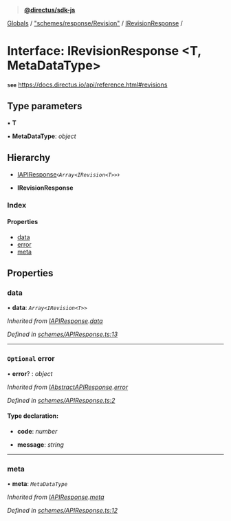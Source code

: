 > **[@directus/sdk-js](../README.md)**

[Globals](../README.md) / ["schemes/response/Revision"](../modules/_schemes_response_revision_.md) / [IRevisionResponse](_schemes_response_revision_.irevisionresponse.md) /

# Interface: IRevisionResponse <**T, MetaDataType**>

**`see`** https://docs.directus.io/api/reference.html#revisions

## Type parameters

▪ **T**

▪ **MetaDataType**: *object*

## Hierarchy

  * [IAPIResponse](_schemes_apiresponse_.iapiresponse.md)‹*`Array<IRevision<T>>`*›

  * **IRevisionResponse**

### Index

#### Properties

* [data](_schemes_response_revision_.irevisionresponse.md#data)
* [error](_schemes_response_revision_.irevisionresponse.md#optional-error)
* [meta](_schemes_response_revision_.irevisionresponse.md#meta)

## Properties

###  data

• **data**: *`Array<IRevision<T>>`*

*Inherited from [IAPIResponse](_schemes_apiresponse_.iapiresponse.md).[data](_schemes_apiresponse_.iapiresponse.md#data)*

*Defined in [schemes/APIResponse.ts:13](https://github.com/janbiasi/sdk-js/blob/b445ae7/src/schemes/APIResponse.ts#L13)*

___

### `Optional` error

• **error**? : *object*

*Inherited from [IAbstractAPIResponse](_schemes_apiresponse_.iabstractapiresponse.md).[error](_schemes_apiresponse_.iabstractapiresponse.md#optional-error)*

*Defined in [schemes/APIResponse.ts:2](https://github.com/janbiasi/sdk-js/blob/b445ae7/src/schemes/APIResponse.ts#L2)*

#### Type declaration:

* **code**: *number*

* **message**: *string*

___

###  meta

• **meta**: *`MetaDataType`*

*Inherited from [IAPIResponse](_schemes_apiresponse_.iapiresponse.md).[meta](_schemes_apiresponse_.iapiresponse.md#meta)*

*Defined in [schemes/APIResponse.ts:12](https://github.com/janbiasi/sdk-js/blob/b445ae7/src/schemes/APIResponse.ts#L12)*